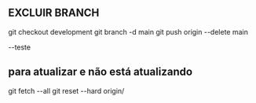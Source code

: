 ## EXCLUIR BRANCH
git checkout development
git branch -d main
git push origin --delete main

--teste
## para atualizar e não está atualizando
git fetch --all
git reset --hard origin/<nome-do-branch>
